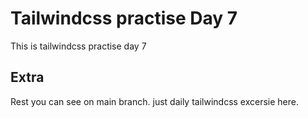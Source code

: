 # Tailwindcss practise Day 7

This is tailwindcss practise day 7

## Extra

Rest you can see on main branch. just daily tailwindcss excersie here.
